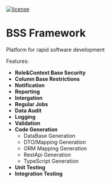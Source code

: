 [![license](https://img.shields.io/github/license/luxoft/BSSFramework)](https://github.com/Luxoft/BSSFramework/blob/main/LICENSE.txt)


# BSS Framework
Platform for rapid software development

Features:
- **Role&Context Base Security**
- **Column Base Restrictions**
- **Notification**
- **Reporting**
- **Intergation**
- **Regular Jobs**
- **Data Audit**
- **Logging**
- **Validation**
- **Code Generation**
    - DataBase Generation
    - DTO/Mapping Generation
    - ORM Mapping Generation
    - RestApi Generation
    - TypeScript Generation
- **Unit Testing**
- **Integration Testing**